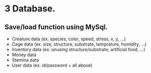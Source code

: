 # 3 Database.
 ## Save/load function using MySql.
 - Creature data (ex. species, color, speed, stress, x, y, ...)
 - Cage data (ex. size, structure, substrate, temprature, humidity, ...)
 - Inventory data (ex. unusing structure/substrate, artificial food, ...)
 - Money data
 - Stemina data
 - User data (ex. id/password + all above)
